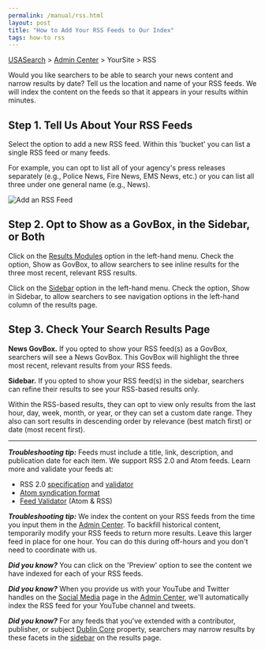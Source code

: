```yaml
---
permalink: /manual/rss.html
layout: post
title: "How to Add Your RSS Feeds to Our Index"
tags: how-to rss
---
```

[USASearch](http://usasearch.howto.gov) > [Admin Center](http://search.usa.gov/affiliates/home) > YourSite > RSS

Would you like searchers to be able to search your news content and narrow results by date? Tell us the location and name of your RSS feeds. We will index the content on the feeds so that it appears in your results within minutes.

## Step 1. Tell Us About Your RSS Feeds

Select the option to add a new RSS feed. Within this 'bucket' you can list a single RSS feed or many feeds. 

For example, you can opt to list all of your agency's press releases separately (e.g., Police News, Fire News, EMS News, etc.) or you can list all three under one general name (e.g., News).

![Add an RSS Feed](http://f22818b4dfc10241d8a3-f1564c64756a8cfee25b6b19953b1d23.r31.cf2.rackcdn.com/rss.png)

## Step 2. Opt to Show as a GovBox, in the Sidebar, or Both

Click on the [Results Modules](/manual/results-modules.html) option in the left-hand menu. Check the option, Show as GovBox, to allow searchers to see inline results for the three most recent, relevant RSS results.

Click on the [Sidebar](/manual/sidebar.html) option in the left-hand menu. Check the option, Show in Sidebar, to allow searchers to see navigation options in the left-hand column of the results page. 

## Step 3. Check Your Search Results Page

**News GovBox.** If you opted to show your RSS feed(s) as a GovBox, searchers will see a News GovBox. This GovBox will highlight the three most recent, relevant results from your RSS feeds.

**Sidebar.** If you opted to show your RSS feed(s) in the sidebar, searchers can refine their results to see your RSS-based results only. 

Within the RSS-based results, they can opt to view only results from the last hour, day, week, month, or year, or they can set a custom date range. They also can sort results in descending order by relevance (best match first) or date (most recent first).

---

***Troubleshooting tip:*** Feeds must include a title, link, description, and publication date for each item. We support RSS 2.0 and Atom feeds. Learn more and validate your feeds at:

* RSS 2.0 [specification](http://www.rssboard.org/rss-specification) and [validator](http://www.rssboard.org/rss-validator/)
* [Atom syndication format](http://www.atomenabled.org/developers/syndication/)
* [Feed Validator](http://feedvalidator.org) (Atom & RSS)

***Troubleshooting tip:*** We index the content on your RSS feeds from the time you input them in the [Admin Center](http://search.usa.gov/affiliates/home). To backfill historical content, temporarily modify your RSS feeds to return more results. Leave this larger feed in place for one hour. You can do this during off-hours and you don't need to coordinate with us.

***Did you know?*** You can click on the 'Preview' option to see the content we have indexed for each of your RSS feeds.

***Did you know?*** When you provide us with your YouTube and Twitter handles on the [Social Media](/manual/social-media.html) page in the [Admin Center](http://search.usa.gov/affiliates/home), we'll automatically index the RSS feed for your YouTube channel and tweets.

***Did you know?*** For any feeds that you've extended with a contributor, publisher, or subject [Dublin Core](http://dublincore.org/documents/dcmi-terms/) property, searchers may narrow results by these facets in the [sidebar](/manual/sidebar.html) on the results page.